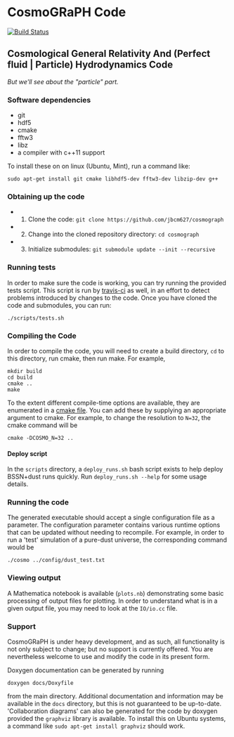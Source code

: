 # CosmoGRaPH Code

[![Build Status](https://travis-ci.com/jbcm627/cosmograph.svg?token=j5zJrjKFZL3UXL3HwPp6&branch=master)](https://travis-ci.com/jbcm627/cosmograph)

## Cosmological General Relativity And (Perfect fluid | Particle) Hydrodynamics Code

*But we'll see about the "particle" part.*

### Software dependencies

 - git
 - hdf5
 - cmake
 - fftw3
 - libz
 - a compiler with c++11 support

To install these on on linux (Ubuntu, Mint), run a command like:

```{r, engine='bash', compile}
sudo apt-get install git cmake libhdf5-dev fftw3-dev libzip-dev g++
```

### Obtaining up the code
 
 - 1) Clone the code: `git clone https://github.com/jbcm627/cosmograph`
 - 2) Change into the cloned repository directory: `cd cosmograph`
 - 3) Initialize submodules: `git submodule update --init --recursive`

### Running tests

In order to make sure the code is working, you can try running the provided
tests script. This script is run by [travis-ci](https://travis-ci.com/cwru-pat/cosmograph)
as well, in an effort to detect problems introduced by changes to the code.
Once you have cloned the code and submodules, you can run:

```{r, engine='bash', run_tests}
./scripts/tests.sh
```

### Compiling the Code

In order to compile the code, you will need to create a build directory,
`cd` to this directory, run cmake, then run make. For example,

```{r, engine='bash', run_tests}
mkdir build
cd build
cmake ..
make
```

To the extent different compile-time options are available, they are
enumerated in a [cmake file](https://github.com/jbcm627/cosmograph/blob/master/cmake/options.cmake).
You can add these by supplying an appropriate argument to cmake. For
example, to change the resolution to `N=32`, the cmake command will be

```{r, engine='bash', compile}
cmake -DCOSMO_N=32 ..
```

#### Deploy script

In the `scripts` directory, a `deploy_runs.sh` bash script exists to help
deploy BSSN+dust runs quickly. Run `deploy_runs.sh --help` for some usage
details.

### Running the code

The generated executable should accept a single configuration file as a
parameter. The configuration parameter contains various runtime options that
can be  updated without needing to recompile. For example, in order to run a
'test' simulation of a pure-dust universe, the corresponding command would be

```{r, engine='bash', compile}
./cosmo ../config/dust_test.txt
```

### Viewing output

A Mathematica notebook is available (`plots.nb`) demonstrating some basic
processing of output files for plotting. In order to understand what is in a
given output file, you may need to look at the `IO/io.cc` file.

### Support

CosmoGRaPH is under heavy development, and as such, all functionality is not 
only subject to change; but no support is currently offered. You are
nevertheless welcome to use and modify the code in its present form.

Doxygen documentation can be generated by running
```{r, engine='bash', compile}
doxygen docs/Doxyfile
```
from the main directory. Additional documentation and information may be
available in the `docs` directory, but this is not guaranteed to be
up-to-date. 'Collaboration diagrams' can also be generated for the code
by doxygen provided the `graphviz` library is available. To install this
on Ubuntu systems, a command like `sudo apt-get install graphviz` should
work.
